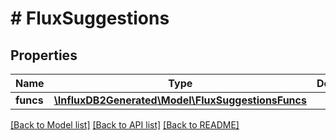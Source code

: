 # # FluxSuggestions

## Properties

Name | Type | Description | Notes
------------ | ------------- | ------------- | -------------
**funcs** | [**\InfluxDB2Generated\Model\FluxSuggestionsFuncs**](FluxSuggestionsFuncs.md) |  | [optional] 

[[Back to Model list]](../../README.md#documentation-for-models) [[Back to API list]](../../README.md#documentation-for-api-endpoints) [[Back to README]](../../README.md)


